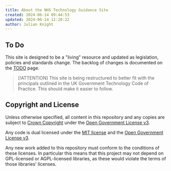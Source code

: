 ```yaml
---
title: About the NHS Technology Guidance Site
created: 2024-06-14 09:44:53
updated: 2024-06-14 12:20:22
author: Julian Knight
---
```


## To Do

This site is designed to be a "living" resource and updated as legislation, policies and standards change. The backlog of changes is documented on the [TODO](TODO) page.

> [!ATTENTION]
> This site is being restructured to better fit with the principals outlined in the UK Government Technology Code of Practice. This should make it easier to follow.

## Copyright and License

Unless otherwise specified, all content in this repository and any copies are subject to [Crown Copyright](http://www.nationalarchives.gov.uk/information-management/re-using-public-sector-information/copyright-and-re-use/crown-copyright/) under the [Open Government License v3](./LICENSE).

Any code is dual licensed under the [MIT license](./MIT-LICENSE) and the [Open Government License v3](./LICENSE). 

Any new work added to this repository must conform to the conditions of these licenses. In particular this means that this project may not depend on GPL-licensed or AGPL-licensed libraries, as these would violate the terms of those libraries' licenses.
